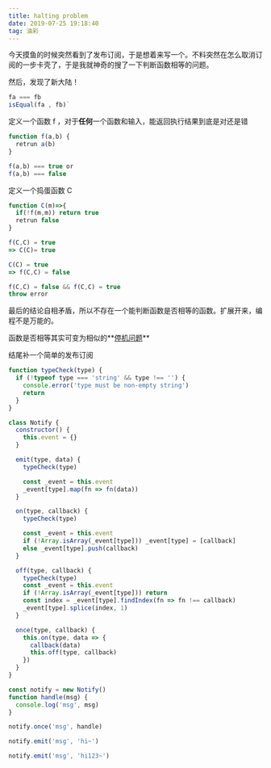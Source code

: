 ```yaml
---
title: halting problem
date: 2019-07-25 19:18:40
tag: 油彩
---
```


今天摸鱼的时候突然看到了发布订阅，于是想着来写一个。不料突然在怎么取消订阅的一步卡壳了，于是我就神奇的搜了一下判断函数相等的问题。

然后，发现了新大陆！

```js
fa === fb
isEqual(fa , fb)`
```

定义一个函数 f ，对于**任何**一个函数和输入，能返回执行结果到底是对还是错

```js
function f(a,b) {
  retrun a(b)
}

f(a,b) === true or
f(a,b) === false
```

定义一个捣蛋函数 C

```js
function C(m)=>{
  if(!f(m,m)) return true
  retrun false
}

f(C,C) = true
=> C(C)= true

C(C) = true
=> f(C,C) = false

f(C,C) = false && f(C,C) = true
throw error
```

最后的结论自相矛盾，所以不存在一个能判断函数是否相等的函数。扩展开来，编程不是万能的。

函数是否相等其实可变为相似的**[停机问题](https://zh.wikipedia.org/wiki/%E5%81%9C%E6%9C%BA%E9%97%AE%E9%A2%98)**

结尾补一个简单的发布订阅

```js
function typeCheck(type) {
  if (!typeof type === 'string' && type !== '') {
    console.error('type must be non-empty string')
    return
  }
}

class Notify {
  constructor() {
    this.event = {}
  }

  emit(type, data) {
    typeCheck(type)

    const _event = this.event
    _event[type].map(fn => fn(data))
  }

  on(type, callback) {
    typeCheck(type)

    const _event = this.event
    if (!Array.isArray(_event[type])) _event[type] = [callback]
    else _event[type].push(callback)
  }

  off(type, callback) {
    typeCheck(type)
    const _event = this.event
    if (!Array.isArray(_event[type])) return
    const index = _event[type].findIndex(fn => fn !== callback)
    _event[type].splice(index, 1)
  }

  once(type, callback) {
    this.on(type, data => {
      callback(data)
      this.off(type, callback)
    })
  }
}

const notify = new Notify()
function handle(msg) {
  console.log('msg', msg)
}

notify.once('msg', handle)

notify.emit('msg', 'hi~')

notify.emit('msg', 'hi123~')
```

